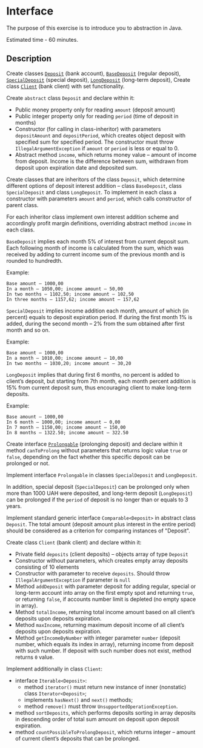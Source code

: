 # Interface

The purpose of this exercise is to introduce you to abstraction in Java.

Estimated time - 60 minutes.

## Description

Create classes [`Deposit`](src/main/java/com/epam/rd/qa/collections/Deposit.java) (bank account),
[`BaseDeposit`](src/main/java/com/epam/rd/qa/collections/BaseDeposit.java) (regular deposit),
[`SpecialDeposit`](src/main/java/com/epam/rd/qa/collections/SpecialDeposit.java) (special deposit),
[`LongDeposit`](src/main/java/com/epam/rd/qa/collections/SpecialDeposit.java) (long-term deposit),
Create class [`Client`](src/main/java/com/epam/rd/qa/collections/Client.java) (bank client) with set functionality.

Create `abstract` class `Deposit` and declare within it:

- Public money property only for reading `amount` (deposit amount)
- Public integer property only for reading `period` (time of deposit in months)
- Constructor (for calling in class-inheritor) with parameters
  `depositAmount` and `depositPeriod`, which creates object
  deposit with specified sum for specified period.
  The constructor must throw `IllegalArgumentException`
  if `amount` or `period` is less or equal to 0.
- Abstract method `income`, which returns money value – amount of income from deposit. Income is the difference between sum, withdrawn from deposit upon expiration date and deposited sum.

Create classes that are inheritors of the class `Deposit`, which determine different options of deposit interest addition – class `BaseDeposit`, class `SpecialDeposit` and class `LongDeposit`. To implement in each class a constructor with parameters `amount` and `period`, which calls constructor of parent class.

For each inheritor class implement own interest addition scheme and accordingly profit margin definitions, overriding abstract method `income` in each class.

`BaseDeposit` implies each month 5% of interest from current deposit sum. Each following month of income is calculated from the sum, which was received by adding to current income sum of the previous month and is rounded to hundredth.

Example:

```
Base amount – 1000,00
In a month – 1050,00; income amount – 50,00
In two months – 1102,50; income amount – 102,50
In three months – 1157,62; income amount – 157,62 
```

`SpecialDeposit` implies income addition each month, amount of which (in percent) equals to deposit expiration period. If during the first month 1% is added, during the second month – 2% from the sum obtained after first month and so on.

Example:

```
Base amount – 1000,00
In a month – 1010,00; income amount – 10,00
In two months – 1030,20; income amount – 30,20
```

`LongDeposit` implies that during first 6 months, no percent is added to client’s deposit, but starting from 7th month, each month percent addition is 15% from current deposit sum, thus encouraging client to make long-term deposits.

Example:

```
Base amount – 1000,00
In 6 month – 1000,00; income amount – 0,00
In 7 month – 1150,00; income amount – 150,00
In 8 months – 1322.50; income amount – 322.50
```

Create interface [`Prolongable`](src/main/java/com/epam/rd/qa/collections/Prolongable.java) 
(prolonging deposit) and declare within it method `canToProlong` without parameters 
that returns logic value `true` or `false`, depending on the fact whether this specific deposit 
can be prolonged or not.

Implement interface `Prolongable` in classes `SpecialDeposit` and `LongDeposit`.  

In addition, special deposit (`SpecialDeposit`) can be prolonged only 
when more than 1000 UAH were deposited, and long-term deposit 
(`LongDeposit`) can be prolonged if the `period` of deposit 
is no longer than or equals to 3 years.

Implement standard generic interface `Comparable<Deposit>` in abstract class `Deposit`. 
The total amount (deposit amount plus interest in the entire period) 
should be considered as a criterion for comparing instances of "Deposit".

Create class `Client` (bank client) and declare within it:

- Private field `deposits` (client deposits) – objects array of type `Deposit`
- Constructor without parameters, which creates empty array deposits consisting of 10 elements
- Constructor with parameter to receive `deposits`. Should throw `IllegalArgumentException` if parameter is `null`
- Method `addDeposit` with parameter deposit for adding regular, special or long-term account into array on the first empty spot and returning `true`, or returning `false`, if accounts number limit is depleted (no empty space in array).
- Method `totalIncome`, returning total income amount based on all client’s deposits upon deposits expiration.
- Method `maxIncome`, returning maximum deposit income of all client’s deposits upon deposits expiration.
- Method `getIncomeByNumber` with integer parameter `number` (deposit number, which equals its index in array), returning income from deposit with such number. If deposit with such number does not exist, method returns `0` value.

Implement additionally in class `Client`:
- interface `Iterable<Deposit>`:
  - method `iterator()` must return new instance of inner (nonstatic) class `Iterator<Deposit>`;
  - implements `hasNext()` and `next()` methods;
  - method `remove()` must throw `UnsupportedOperationException`.
- method `sortDeposits`, which performs deposits sorting in array deposits in
descending order of total sum amount on deposit upon deposit expiration.
- method `countPossibleToProlongDeposit`, which returns integer – amount
of current client’s deposits that can be prolonged.
